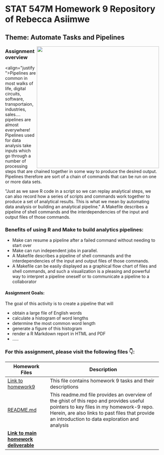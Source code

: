 # STAT 547M Homework 9 Repository of Rebecca Asiimwe 

## Theme: Automate Tasks and Pipelines
[<img align ="right" src="https://github.com/STAT545-UBC-students/hw09-rasiimwe/blob/master/plugins/pipelines.png" width="400" height="400"/>](https://github.com/STAT545-UBC-students/hw09-rasiimwe/blob/master/plugins/pipelines.png)

### Assignment overview

<align="justify">Pipelines are common in most walks of life, digital circuits, software, transportaion, industries, sales.... pipelines are almost everywhere! Pipelines used for data analysis take inputs which go through a number of processing steps that are chained together in some way to produce the desired output. Pipelines therefore are sort of a chain of commands that can be run on one or more data sets.

"Just as we save R code in a script so we can replay analytical steps, we can also record how a series of scripts and commands work together to produce a set of analytical results. This is what we mean by automating data analysis or building an analytical pipeline." A Makefile describes a pipeline of shell commands and the interdependencies of the input and output files of those commands.</align> 

### Benefits of using R and Make to build analytics pipelines:

* Make can resume a pipeline after a failed command without needing to start over
* Make can run independent jobs in parallel. 
* A Makefile describes a pipeline of shell commands and the interdependencies of the input and output files of those commands. 
* A Makefile can be easily displayed as a graphical flow chart of files and shell commands, and such a visualization is a pleasing and powerful way to interpret a pipeline oneself or to communicate a pipeline to a collaborator

#### Assignment Goals:

The goal of this activity is to create a pipeline that will

* obtain a large file of English words
* calculate a histogram of word lengths
* determine the most common word length
* generate a figure of this histogram
* render a R Markdown report in HTML and PDF
* .....


### For this assignment, please visit the following files :point_down::

|   **Homework Files**   | **Description** |
|----------------|------------|
|[Link to homework9](http://stat545.com/Classroom/assignments/hw09/hw09.html)|This file contains homework 9 tasks and their descriptions|
|[README.md](https://github.com/STAT545-UBC-students/hw09-rasiimwe/blob/master/README.md)|This readme.md file provides an overview of the ghist of this repo and provides useful pointers to key files in my homework-9 repo. Herein, are also links to past files that provide an introduction to data exploration and analysis |
|**[Link to main homework deliverable]()**||


